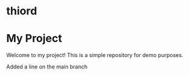 # thiord
# My Project

Welcome to my project! This is a simple repository for demo purposes.

Added a line on the main branch
